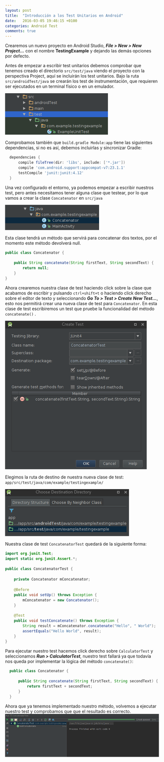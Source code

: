 ```yaml
---
layout: post
title:  "Introducción a los Test Unitarios en Android"
date:   2016-03-05 19:46:15 +0100
categories: Android Test
comments: true
---
```

Crearemos un nuevo proyecto en Android Studio, **_File > New > New Project..._** con el nombre **TestingExample**  y dejando las demás opciones por defecto.

Antes de empezar a escribir test unitarios debemos comprobar que tenemos creado el directorio `src/test/java` viendo el proyecto con la perspectiva Project, aquí se incluirán los test unitarios. Bajo la ruta `src/androidTest/java` se crearán los test de instrumentación, que requieren ser ejecutados en un terminal físico o en un emulador.

![](/assets/img/testproject.png)

Comprobamos también que `build.gradle Module:app` tiene las siguientes dependencias, si no es así, debemos incluirlas y sincronizar Gradle:

```groovy
  dependencies {
      compile fileTree(dir: 'libs', include: ['*.jar'])
      compile 'com.android.support:appcompat-v7:23.1.1'
      testCompile 'junit:junit:4.12'
  }
```

Una vez configurado el entorno, ya podemos empezar a escribir nuestros test, pero antes necesitamos tener alguna clase que testear, por lo que vamos a crear la clase `Concatenator` en `src/java`

![](/assets/img/concatenator.png)

Esta clase tendrá un método que servirá para concatenar dos textos, por el momento este método devolverá null.

```java
public class Concatenator {

    public String concatenate(String firstText, String secondText) {
        return null;
    }
}
```


Ahora crearemos nuestra clase de test haciendo click sobre la clase que acabamos de escribir y pulsando `ctrl+shift+t` o haciendo click derecho sobre el editor de texto y seleccionando **_Go To > Test > Create New Test..._**, esto nos permitirá crear una nueva clase de test para `Concatenator`. En esta clase de test escribiremos un test que pruebe la funcionalidad del método `concatenate()` .

![](/assets/img/concatenatorTest.png)

Elegimos la ruta de destino de nuestra nueva clase de test: `app/src/test/java/com/example/testingexample/`

![](/assets/img/concatenatorTestDestination.png)

Nuestra clase de test `ConcatenatorTest` quedará de la siguiente forma:

```java
import org.junit.Test;
import static org.junit.Assert.*;

public class ConcatenatorTest {

    private Concatenator mConcatenator;

    @Before
    public void setUp() throws Exception {
        mConcatenator = new Concatenator();
    }

    @Test
    public void testConcatenate() throws Exception {
        String result = mConcatenator.concatenate("Hello", " World");
        assertEquals("Hello World", result);
    }
}
```

Para ejecutar nuestro test hacemos click derecho sobre `CalculatorTest` y seleccionamos **_Run > CalculatorTest_**, nuestro test fallará ya que todavía nos queda por implementar la lógica del método `concatenate()`:

```java
  public class Concatenator {

      public String concatenate(String firstText, String secondText) {
          return firstText + secondText;
      }
  }
```

  Ahora que ya tenemos implementado nuestro método, volvemos a ejecutar nuestro test y comprobamos que que el resultado es correcto.
![](/assets/img/testResult.png)
